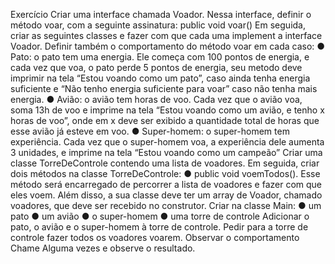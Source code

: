 Exercício
Criar uma interface chamada Voador. Nessa interface, definir o método voar,
com a seguinte assinatura:
public void voar()
Em seguida, criar as seguintes classes e fazer com que cada uma implement a
interface Voador. Definir também o comportamento do método voar em cada
caso: ● Pato: o pato tem uma energia. Ele começa com 100 pontos de energia, e cada
vez que voa, o pato perde 5 pontos de energia, seu metodo deve imprimir na tela “Estou
voando como um pato”, caso ainda tenha energia suficiente e “Não tenho energia
suficiente para voar” caso não tenha mais energia.
● Avião: o avião tem horas de voo. Cada vez que o avião voa, soma 13h de
voo e imprime na tela “Estou voando como um avião, e
tenho x horas de voo”, onde em x deve ser exibido a
quantidade total de horas que esse avião já esteve em
voo.
● Super-homem: o super-homem tem experiência. Cada vez que o
super-homem voa, a experiência dele aumenta 3 unidades, e imprime na
tela “Estou voando como um campeão”
Criar uma classe TorreDeControle contendo uma lista de voadores. Em seguida,
criar dois métodos na classe TorreDeControle:
● public void voemTodos(). Esse método será encarregado de percorrer a
lista de voadores e fazer com que eles voem.
Além disso, a sua classe deve ter um array de Voador,
chamado voadores, que deve ser recebido no construtor.
Criar na classe Main:
● um pato
● um avião
● o super-homem
● uma torre de controle
Adicionar o pato, o avião e o super-homem à torre de controle. Pedir para a torre
de controle fazer todos os voadores voarem. Observar o comportamento
Chame Alguma vezes e observe o resultado.